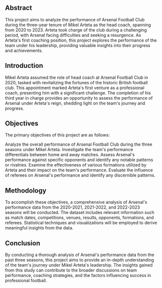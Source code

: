 ## Abstract
This project aims to analyze the performance of Arsenal Football Club during the three-year tenure of Mikel Arteta as the head coach, spanning from 2020 to 2023. Arteta took charge of the club during a challenging period, with Arsenal facing difficulties and seeking a resurgence. As Arteta's first coaching position, this project explores the performance of the team under his leadership, providing valuable insights into their progress and achievements.

## Introduction
Mikel Arteta assumed the role of head coach at Arsenal Football Club in 2020, tasked with revitalizing the fortunes of the historic British football club. This appointment marked Arteta's first venture as a professional coach, presenting him with a significant challenge. The completion of his third year in charge provides an opportunity to assess the performance of Arsenal under Arteta's reign, shedding light on the team's journey and progress.

## Objectives
The primary objectives of this project are as follows:

Analyze the overall performance of Arsenal Football Club during the three seasons under Mikel Arteta.
Investigate the team's performance differentials between home and away matches.
Assess Arsenal's performance against specific opponents and identify any notable patterns or rivalries.
Examine the effectiveness of various formations utilized by Arteta and their impact on the team's performance.
Evaluate the influence of referees on Arsenal's performance and identify any discernible patterns.

## Methodology
To accomplish these objectives, a comprehensive analysis of Arsenal's performance data from the 2020-2021, 2021-2022, and 2022-2023 seasons will be conducted. The dataset includes relevant information such as match dates, competitions, venues, results, opponents, formations, and referees. Statistical techniques and visualizations will be employed to derive meaningful insights from the data.

## Conclusion
By conducting a thorough analysis of Arsenal's performance data from the past three seasons, this project aims to provide an in-depth understanding of the team's journey under Mikel Arteta's leadership. The insights gained from this study can contribute to the broader discussions on team performance, coaching strategies, and the factors influencing success in professional football.
